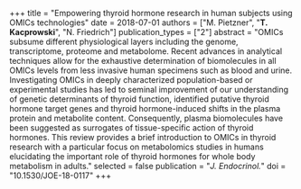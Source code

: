 +++
title = "Empowering thyroid hormone research in human subjects using OMICs technologies"
date = 2018-07-01
authors = ["M. Pietzner", "**T. Kacprowski**", "N. Friedrich"]
publication_types = ["2"]
abstract = "OMICs subsume different physiological layers including the genome, transcriptome, proteome and metabolome. Recent advances in analytical techniques allow for the exhaustive determination of biomolecules in all OMICs levels from less invasive human specimens such as blood and urine. Investigating OMICs in deeply characterized population-based or experimental studies has led to seminal improvement of our understanding of genetic determinants of thyroid function, identified putative thyroid hormone target genes and thyroid hormone-induced shifts in the plasma protein and metabolite content. Consequently, plasma biomolecules have been suggested as surrogates of tissue-specific action of thyroid hormones. This review provides a brief introduction to OMICs in thyroid research with a particular focus on metabolomics studies in humans elucidating the important role of thyroid hormones for whole body metabolism in adults."
selected = false
publication = "*J. Endocrinol.*"
doi = "10.1530/JOE-18-0117"
+++

